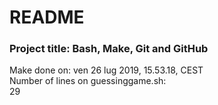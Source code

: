 # README
### Project title: Bash, Make, Git and GitHub
Make done on: 
ven 26 lug 2019, 15.53.18, CEST
<br/>Number of lines on guessinggame.sh:  
29
